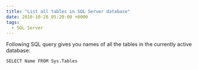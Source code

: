 ```yaml
---
title: "List all tables in SQL Server database"
date: 2010-10-28 05:20:00 +0000
tags:
  - SQL Server
---
```


Following SQL query gives you names of all the tables in the currently active database:

 
```html
SELECT Name FROM Sys.Tables
```